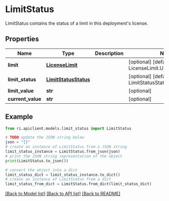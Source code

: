 # LimitStatus

LimitStatus contains the status of a limit in this deployment's license.

## Properties

Name | Type | Description | Notes
------------ | ------------- | ------------- | -------------
**limit** | [**LicenseLimit**](LicenseLimit.md) |  | [optional] [default to LicenseLimit.UNSPECIFIED]
**limit_status** | [**LimitStatusStatus**](LimitStatusStatus.md) |  | [optional] [default to LimitStatusStatus.UNSPECIFIED]
**limit_value** | **str** |  | [optional] 
**current_value** | **str** |  | [optional] 

## Example

```python
from ri.apiclient.models.limit_status import LimitStatus

# TODO update the JSON string below
json = "{}"
# create an instance of LimitStatus from a JSON string
limit_status_instance = LimitStatus.from_json(json)
# print the JSON string representation of the object
print(LimitStatus.to_json())

# convert the object into a dict
limit_status_dict = limit_status_instance.to_dict()
# create an instance of LimitStatus from a dict
limit_status_from_dict = LimitStatus.from_dict(limit_status_dict)
```
[[Back to Model list]](../README.md#documentation-for-models) [[Back to API list]](../README.md#documentation-for-api-endpoints) [[Back to README]](../README.md)

